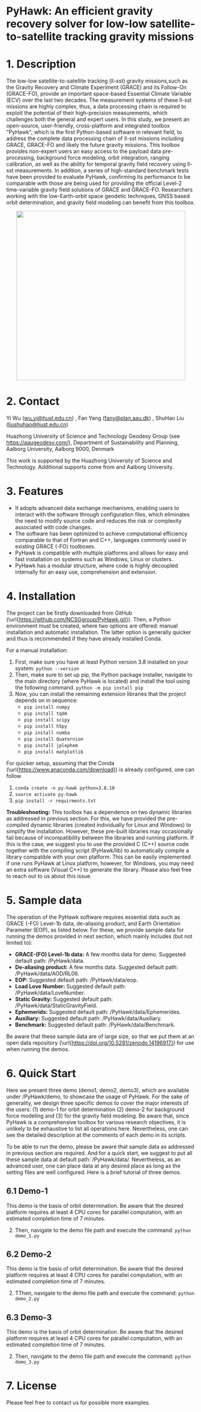 # PyHawk: An efficient gravity recovery solver for low-low satellite-to-satellite tracking gravity missions

# 1. Description
The low-low satellite-to-satellite tracking (ll-sst) gravity missions,such as the Gravity Recovery and Climate Experiment (GRACE) and its Follow-On (GRACE-FO), provide an important space-based Essential Climate Variable (ECV) over the last two decades. The measurement systems of these ll-sst missions are highly complex, thus, a data processing chain is required to exploit the potential of their high-precision measurements, which challenges both the general and expert users. In this study, we present an open-source, user-friendly, cross-platform and integrated toolbox "PyHawk", which is the first Python-based software in relevant field, to address the complete data processing chain of ll-sst missions including GRACE, GRACE-FO and likely the future gravity missions. This toolbox provides non-expert users an easy access to the payload data pre-processing, background force modeling, orbit integration, ranging calibration, as well as the ability for temporal gravity field recovery using ll-sst measurements. In addition, a series of high-standard benchmark tests have been provided to evaluate PyHawk, confirming its performance to be comparable with those are being used for providing the official Level-2 time-variable gravity field solutions of GRACE and GRACE-FO. Researchers working with the low-Earth-orbit space geodetic techniques, GNSS based orbit determination, and gravity field modeling can benefit from this toolbox.

<div align=center>
    <img src="module.png" width="450" >
</div>

# 2. Contact

Yi Wu (wu_yi@hust.edu.cn) , Fan Yang (fany@plan.aau.dk) , ShuHao Liu (liushuhao@hust.edu.cn)

Huazhong University of Science and Technology
Geodesy Group (see https://aaugeodesy.com/), Department of Sustainability and Planning, Aalborg University, Aalborg 9000, Denmark

This work is supported by the Huazhong University of Science and Technology. Additional supports come from and Aalborg University.


# 3. Features
- It adopts advanced data exchange mechanisms, enabling users to interact with the software through configuration files, which eliminates the need to modify source code and reduces the risk or complexity associated with code changes.
- The software has been optimized to achieve computational efficiency comparable to that of Fortran and C++, languages commonly used in existing GRACE (-FO) toolboxes.
- PyHawk is compatible with multiple platforms and allows for easy and fast installation on systems such as Windows, Linux or clusters.
- PyHawk has a modular structure, where code is highly decoupled internally for an easy use, comprehension and extension.

# 4. Installation

The project can be firstly downloaded from GitHub (\url{https://github.com/NCSGgroup/PyHawk.git}). Then, a Python environment must be created, where two options are offered: manual installation and automatic installation. The latter option is generally quicker and thus is recommended if they have already installed Conda.

For a manual installation:
1. First, make sure you have at least Python version 3.8 installed on your system: 
    `python --version`
2. Then, make sure to set up pip, the Python package installer, navigate to the main directory (where PyHawk is located) and install the tool using the following command.
    `python -m pip install pip`
3. Now, you can install the remaining extension libraries that the project depends on in sequence:
    - `pip install numpy`
    - `pip install tqdm`
    - `pip install scipy`
    - `pip install h5py`
    - `pip install numba`
    - `pip install Quaternion`
    - `pip install jplephem`
    - `pip install matplotlib`

For quicker setup, assuming that the Conda (\url{https://www.anaconda.com/download}) is already configured, one can follow

1. `conda create -n py-hawk python=3.8.10`
2. `source activate py-hawk` 
3. `pip install -r requirments.txt` 

**Troubleshooting:** This toolbox has a dependence on two dynamic libraries as addressed in previous section. For this, we have provided the pre-compiled dynamic libraries (created individually for Linux and Windows) to simplify the installation. However, these pre-built libraries may occasionally fail because of incompatibility between the libraries and running platform. If this is the case, we suggest you to use the provided C (C++) source code together with the compiling script (PyHawk/lib) to automatically compile a library compatible with your own platform. This can be easily implemented if one runs PyHawk at Linux platform, however, for Windows, you may need an extra software (Visual C++) to generate the library. Please also feel free to reach out to us about this issue. 

# 5. Sample data
The operation of the PyHawk software requires essential data such as GRACE (-FO) Level-1b data, de-aliasing product, and Earth Orientation Parameter (EOP), as listed below. For these, we provide sample data for running the demos provided in next section, which mainly includes (but not limited to):
- **GRACE-(FO) Level-1b data:** A few months data for demo. Suggested default path: /PyHawk/data.
- **De-aliasing product:** A few months data. Suggested default path: /PyHawk/data/AOD/RL06.
- **EOP:** Suggested default path: /PyHawk/data/eop.
- **Load Love Number:** Suggested default path: /PyHawk/data/LoveNumber.
- **Static Gravity:** Suggested default path: /PyHawk/data/StaticGravityField.
- **Ephemerids:** Suggested default path: /PyHawk/data/Ephemerides.
- **Auxiliary:** Suggested default path: /PyHawk/data/Auxiliary.
- **Benchmark:** Suggested default path: /PyHawk/data/Benchmark.

Be aware that these sample data are of large size, so that we put them at an open data repository (\url{https://doi.org/10.5281/zenodo.14196917}) for use when running the demos.

# 6. Quick Start
Here we present three demo (demo1, demo2, demo3), which are available under /PyHawk/demo, to showcase the usage of PyHawk. For the sake of generality, we design three specific demos to cover the major interests of the users: (1) demo-1 for orbit determination (2) demo-2 for background force modeling and (3) for the gravity field modeling. Be aware that, since PyHawk is a comprehensive toolbox for various research objectives, it is unlikely to be exhaustive to list all operations here. Nevertheless, one can see the detailed description at the comments of each demo in its scripts.

To be able to run the demo, please be aware that sample data as addressed in previous section are required. And for a quick start, we suggest to put all these sample data at default path: /PyHawk/data/. Nevertheless, as an advanced user, one can place data at any desired place as long as the setting files are well configured. Here is a brief tutorial of three demos.

## 6.1 Demo-1
This demo is the basis of orbit determination. Be aware that the desired platform requires at least 4 CPU cores for parallel computation, with an estimated completion time of 7 minutes.

2. Then, navigate to the demo file path and execute the command: `python demo_1.py`

## 6.2 Demo-2
This demo is the basis of orbit determination. Be aware that the desired platform requires at least 4 CPU cores for parallel computation, with an estimated completion time of 7 minutes.

2. TThen, navigate to the demo file path and execute the command: `python demo_2.py`

## 6.3 Demo-3
This demo is the basis of orbit determination. Be aware that the desired platform requires at least 4 CPU cores for parallel computation, with an estimated completion time of 7 minutes.

2. Then, navigate to the demo file path and execute the command: `python demo_3.py`

# 7. License

Please feel free to contact us for possible more examples.
